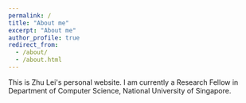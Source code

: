 ```yaml
---
permalink: /
title: "About me"
excerpt: "About me"
author_profile: true
redirect_from: 
  - /about/
  - /about.html
---
```


This is Zhu Lei's personal website. I am currently a Research Fellow in Department of Computer Science, National University of Singapore.